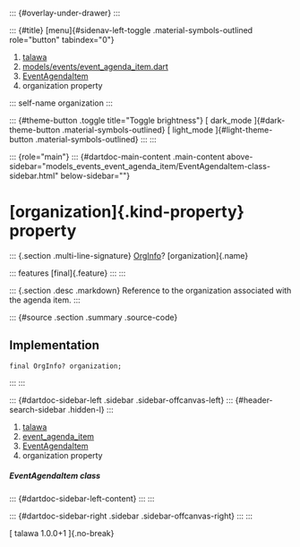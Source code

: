 ::: {#overlay-under-drawer}
:::

::: {#title}
[menu]{#sidenav-left-toggle .material-symbols-outlined role="button"
tabindex="0"}

1.  [talawa](../../index.html)
2.  [models/events/event_agenda_item.dart](../../models_events_event_agenda_item/)
3.  [EventAgendaItem](../../models_events_event_agenda_item/EventAgendaItem-class.html)
4.  organization property

::: self-name
organization
:::

::: {#theme-button .toggle title="Toggle brightness"}
[ dark_mode ]{#dark-theme-button .material-symbols-outlined} [
light_mode ]{#light-theme-button .material-symbols-outlined}
:::
:::

::: {role="main"}
::: {#dartdoc-main-content .main-content above-sidebar="models_events_event_agenda_item/EventAgendaItem-class-sidebar.html" below-sidebar=""}
<div>

# [organization]{.kind-property} property

</div>

::: {.section .multi-line-signature}
[OrgInfo](../../models_organization_org_info/OrgInfo-class.html)?
[organization]{.name}

::: features
[final]{.feature}
:::
:::

::: {.section .desc .markdown}
Reference to the organization associated with the agenda item.
:::

::: {#source .section .summary .source-code}
## Implementation

``` language-dart
final OrgInfo? organization;
```
:::
:::

::: {#dartdoc-sidebar-left .sidebar .sidebar-offcanvas-left}
::: {#header-search-sidebar .hidden-l}
:::

1.  [talawa](../../index.html)
2.  [event_agenda_item](../../models_events_event_agenda_item/)
3.  [EventAgendaItem](../../models_events_event_agenda_item/EventAgendaItem-class.html)
4.  organization property

##### EventAgendaItem class

::: {#dartdoc-sidebar-left-content}
:::
:::

::: {#dartdoc-sidebar-right .sidebar .sidebar-offcanvas-right}
:::
:::

[ talawa 1.0.0+1 ]{.no-break}
